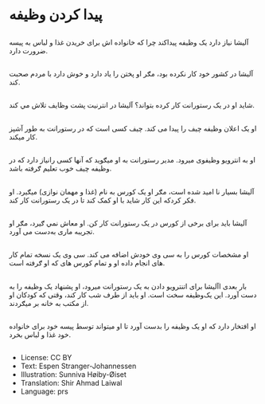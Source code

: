 # پيدا کردن وظیفه

##
آليشا نياز دارد یک وظيفه پيدا‌کند چرا که خانواده اش برای خريدن غذا و لباس به پیسه ضرورت دارد.

##
آليشا در کشور خود کار نکرده بود، مګر او پختن را ياد‌ دارد و خوش دارد با مردم صحبت کند.

##
شايد او در یک رستورانت کار کرده بتواند؟ آليشا در انترنيت پشت وظايف تلاش مي کند.

##
او يک اعلان وظيفه چيف را پيدا می کند. چيف کسی است که در رستورانت به طور آشپز کار ميکند.

##
او به انترويو وظیفوی میرود. مدير رستورانت به او ميګويد که آنها کسی رانياز دارد‌ که در وظيفه چيف خوب تعليم ګرفته باشد.

##
آليشا بسيار نا اميد شده است، مګر او يک کورس به نام (غذا و مهمان نوازی) میګیرد. او فکر کرد‌که اين کار شايد با او کمک کند تا در يک رستورانت کار کند.

##
آليشا بايد برای برخی از کورس در یک رستورانت کار کن. او معاش نمي ګیرد، مګر او تجريبه ماری به‌دست می آورد.

##
او مشخصات کورس را به سی وی خودش اضافه می کند. سی وی یک نسخه تمام کار های انجام داده او و تمام کورس های که او ګرفته است.

##
بار بعدی اآليشا برای اتنترويو دادن به يک رستورانت میرود، او پشنهاد يک وظيفه را به دست آورد. اين يک‌وظيفه سخت است. او بايد از طرف شب کار کند، وقتی که کودکان او از مکتب به خانه بر میګردند.

##
او افتخار دارد که او يک وظيفه را بدست آورد تا او ميتواند توسط پيسه خود‌ برای خانواده خود غذا و لباس بخرد.

##
* License: CC BY
* Text: Espen Stranger-Johannessen
* Illustration: Sunniva Høiby-Øiset
* Translation: Shir Ahmad Laiwal
* Language: prs
